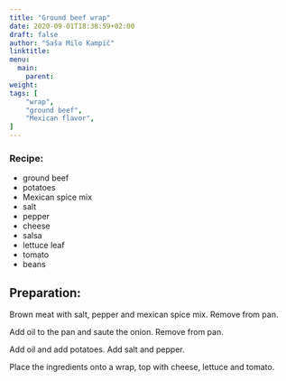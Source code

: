 ```yaml
---
title: "Ground beef wrap"
date: 2020-09-01T18:38:59+02:00
draft: false
author: "Saša Milo Kampič"
linktitle: 
menu:
  main:
    parent: 
weight: 
tags: [
    "wrap",
    "ground beef",
    "Mexican flavor",
]
---
```


### Recipe:
<ul class="ingredients">
<li>ground beef</li>
<li>potatoes</li>
<li>Mexican spice mix</li>
<li>salt</li>
<li>pepper</li>
<li>cheese</li>
<li>salsa</li>
<li>lettuce leaf</li>
<li>tomato</li>
<li>beans</li>
</ul>

## Preparation:

Brown meat with salt, pepper and mexican spice mix. Remove from pan.

Add oil to the pan and saute the onion. Remove from pan.

Add oil and add potatoes. Add salt and pepper.

Place the ingredients onto a wrap, top with cheese, lettuce and tomato.
